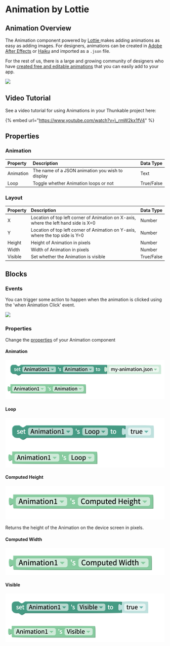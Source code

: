 # Animation by Lottie

## Animation Overview

The Animation component powered by [Lottie ](https://airbnb.design/lottie/)makes adding animations as easy as adding images. For designers, animations can be created in [Adobe After Effects](https://www.adobe.com/products/aftereffects.html) or [Haiku](https://www.haiku.ai/) and imported as a `.json` file.

For the rest of us, there is a large and growing community of designers who have [created free and editable animations](https://www.lottiefiles.com/community) that you can easily add to your app.

![](.gitbook/assets/animation-lottie-fig-1.gif)

## Video Tutorial

See a video tutorial for using Animations in your Thunkable project here:

{% embed url="https://www.youtube.com/watch?v=\_rmW2kx1fV4" %}

## Properties

### Animation

| Property | Description | Data Type |
| :--- | :--- | :--- |
| Animation | The name of a JSON animation you wish to display | Text |
| Loop | Toggle whether Animation loops or not | True/False |

### Layout

| Property | Description | Data Type |
| :--- | :--- | :--- |
| X | Location of top left corner of Animation on X-axis, where the left hand side is X=0 | Number |
| Y | Location of top left corner of Animation on Y-axis, where the top side is Y=0 | Number |
| Height | Height of Animation in pixels | Number |
| Width | Width of Animation in pixels | Number |
| Visible | Set whether the Animation is visible | True/False |

## Blocks

### Events

You can trigger some action to happen when the animation is clicked using the 'when Animation Click' event.

![](.gitbook/assets/lottieclick.png)

### Properties

Change the [properties](lottie.md#properties) of your Animation component

#### Animation

![](.gitbook/assets/animation-file.png)

#### Loop

![](.gitbook/assets/animation-loop.png)

#### Computed Height

![](.gitbook/assets/animation-height.png)

Returns the height of the Animation on the device screen in pixels.

#### Computed Width

![](.gitbook/assets/animation-width.png)

#### Visible

![](.gitbook/assets/animation-visible.png)

